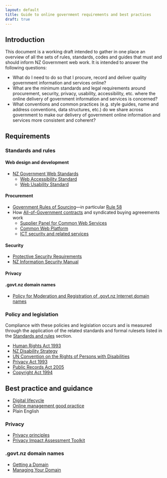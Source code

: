 ```yaml
---
layout: default
title: Guide to online government requirements and best practices
draft: true
---
```


## Introduction

This document is a working draft intended to gather in one place an overview of all the sets of rules, standards, codes and guides that must and should inform NZ Government web work. It is intended to answer the following questions:

* What do I need to do so that I procure, record and deliver quality government information and services online?
* What are the minimum standards and legal requirements around procurement, security, privacy, usability, accessibility, etc. where the online delivery of government information and services is concerned?
* What conventions and common practices (e.g. style guides, name and address conventions, data structures, etc.) do we share across government to make our delivery of government online information and services more consistent and coherent? 

## Requirements

### Standards and rules

#### Web design and development
* [NZ Government Web Standards](https://webtoolkit.govt.nz/standards/)
	* [Web Accessibility Standard](https://webtoolkit.govt.nz/standards/web-accessibility-standard/)
	* [Web Usability Standard](https://webtoolkit.govt.nz/standards/web-usability-standard/)

#### Procurement
* [Government Rules of Sourcing](http://www.business.govt.nz/procurement/for-agencies/key-guidance-for-agencies/the-new-government-rules-of-sourcing)—in particular [Rule 58](http://www.business.govt.nz/procurement/for-agencies/key-guidance-for-agencies/the-new-government-rules-of-sourcing/6-other-rules-you-need-to-know#rule58)
* How [All-of-Government contracts](http://www.business.govt.nz/procurement/all-of-government-contracts/current-all-of-government-contracts)  and syndicated buying agreeements work
	* [Supplier Panel for Common Web Services](http://www.business.govt.nz/procurement/all-of-government-contracts/current-contracts/supplier-panel-for-common-web-services)
	* [Common Web Platform](http://www.business.govt.nz/procurement/all-of-government-contracts/current-contracts/common-web-platform)
	* [ICT security and related services](http://www.business.govt.nz/procurement/all-of-government-contracts/current-contracts/ict-security-and-related-services)

#### Security
* [Protective Security Requirements](https://protectivesecurity.govt.nz/)
* [NZ Information Security Manual](http://www.gcsb.govt.nz/publications/the-nz-information-security-manual/)

#### Privacy

#### .govt.nz domain names
* [Policy for Moderation and Registration of .govt.nz Internet domain names](https://dns.govt.nz/moderation-policy/)

### Policy and legislation

Compliance with these policies and legislation occurs and is measured through the application of the related standards and formal rulesets listed in the [Standards and rules](#standards-and-rules) section.

* [Human Rights Act 1993](http://www.legislation.govt.nz/act/public/1993/0082/latest/DLM304212.html)
* [NZ Disability Strategy](http://www.odi.govt.nz/nzds/)
* [UN Convention on the Rights of Persons with Disabilities](http://www.un.org/disabilities/convention/conventionfull.shtml)
* [Privacy Act 1993](http://www.legislation.govt.nz/act/public/1993/0028/latest/DLM296639.html)
* [Public Records Act 2005](http://www.legislation.govt.nz/act/public/2005/0040/latest/DLM345529.html)
* [Copyright Act 1994](http://legislation.govt.nz/act/public/1994/0143/latest/DLM345634.html)

## Best practice and guidance

* [Digital lifecycle](https://webtoolkit.govt.nz/guidance/digital-lifecycle/)
* [Online management good practice](https://webtoolkit.govt.nz/guidance/online-management-good-practice/)
* Plain English

### Privacy
* [Privacy principles](https://www.privacy.org.nz/the-privacy-act-and-codes/privacy-principles/)
* [Privacy Impact Assessment Toolkit](https://www.privacy.org.nz/news-and-publications/guidance-resources/privacy-impact-assessment/)

### .govt.nz domain names
* [Getting a Domain](https://dns.govt.nz/getting-a-domain/)
* [Managing Your Domain](https://dns.govt.nz/managing-your-domain/)